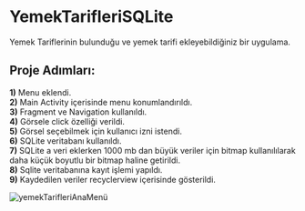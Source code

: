 # YemekTarifleriSQLite
 Yemek Tariflerinin bulunduğu ve yemek tarifi ekleyebildiğiniz bir uygulama.
 
 ## Proje Adımları:
  **1)** Menu eklendi.  
  **2)** Main Activity içerisinde menu konumlandırıldı.  
  **3)** Fragment ve Navigation kullanıldı.  
  **4)** Görsele click özelliği verildi.  
  **5)** Görsel seçebilmek için kullanıcı izni istendi.  
  **6)** SQLite veritabanı kullanıldı.  
  **7)** SQLite a veri eklerken 1000 mb dan büyük veriler için bitmap kullanılılarak daha küçük boyutlu bir bitmap haline getirildi.  
  **8)** Sqlite veritabanına kayıt işlemi yapıldı.  
  **9)** Kaydedilen veriler recyclerview içerisinde gösterildi.  
  
  
  
  
![yemekTarifleriAnaMenü](https://user-images.githubusercontent.com/50530097/185266006-56cff024-91f9-4b1d-ad04-ee334834c3f4.PNG)
